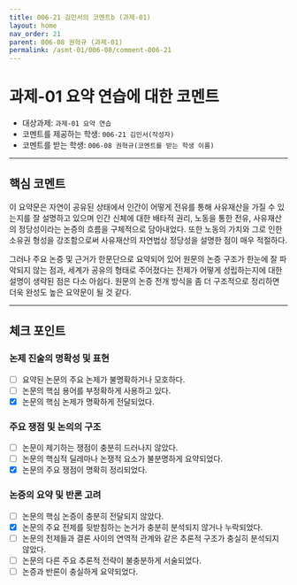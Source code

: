 ```yaml
---
title: 006-21 김민서의 코멘트b (과제-01) 
layout: home
nav_order: 21
parent: 006-08 권혁규 (과제-01)
permalink: /asmt-01/006-08/comment-006-21
---
```


# 과제-01 요약 연습에 대한 코멘트

- 대상과제: `과제-01 요약 연습`
- 코멘트를 제공하는 학생: `006-21 김민서(작성자)` 
- 코멘트를 받는 학생: `006-08 권혁규(코멘트를 받는 학생 이름)` 

---

## 핵심 코멘트

이 요약문은 자연이 공유된 상태에서 인간이 어떻게 전유를 통해 사유재산을 가질 수 있는지를 잘 설명하고 있으며 인간 신체에 대한 배타적 권리, 노동을 통한 전유, 사유재산의 정당성이라는 논증의 흐름을 구체적으로 담아내었다. 또한 노동의 가치와 그로 인한 소유권 형성을 강조함으로써 사유재산의 자연법상 정당성을 설명한 점이 매우 적절하다.

그러나 주요 논증 및 근거가 한문단으로 요약되어 있어 원문의 논증 구조가 한눈에 잘 파악되지 않는 점과, 세계가 공유의 형태로 주어졌다는 전제가 어떻게 성립하는지에 대한 설명이 생략된 점은 다소 아쉽다. 원문의 논증 전개 방식을 좀 더 구조적으로 정리하면 더욱 완성도 높은 요약문이 될 것 같다.

---

## 체크 포인트

### 논제 진술의 명확성 및 표현  
- [ ] 요약된 논문의 주요 논제가 불명확하거나 모호하다.  
- [ ] 논문의 핵심 용어를 부정확하게 사용하고 있다.  
- [x] 논문의 핵심 논제가 명확하게 전달되었다.  

### 주요 쟁점 및 논의의 구조  
- [ ] 논문이 제기하는 쟁점이 충분히 드러나지 않았다.  
- [ ] 논문의 핵심적 딜레마나 논쟁적 요소가 불분명하게 요약되었다.  
- [x] 논문의 주요 쟁점이 명확히 정리되었다.  

### 논증의 요약 및 반론 고려  
- [ ] 논문의 핵심 논증이 충분히 전달되지 않았다.  
- [x] 논문의 주요 전제를 뒷받침하는 논거가 충분히 분석되지 않거나 누락되었다.  
- [ ] 논문의 전제들과 결론 사이의 연역적 관계와 같은 추론적 구조가 충실히 분석되지 않았다.  
- [ ] 논문의 다른 주요 추론적 전략이 불충분하게 서술되었다.
- [ ] 논증과 반론이 충실하게 요약되었다. 